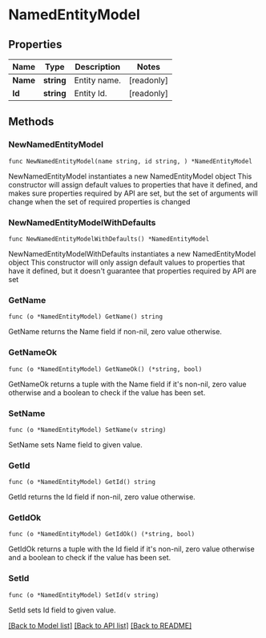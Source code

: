 # NamedEntityModel

## Properties

Name | Type | Description | Notes
------------ | ------------- | ------------- | -------------
**Name** | **string** | Entity name. | [readonly] 
**Id** | **string** | Entity Id. | [readonly] 

## Methods

### NewNamedEntityModel

`func NewNamedEntityModel(name string, id string, ) *NamedEntityModel`

NewNamedEntityModel instantiates a new NamedEntityModel object
This constructor will assign default values to properties that have it defined,
and makes sure properties required by API are set, but the set of arguments
will change when the set of required properties is changed

### NewNamedEntityModelWithDefaults

`func NewNamedEntityModelWithDefaults() *NamedEntityModel`

NewNamedEntityModelWithDefaults instantiates a new NamedEntityModel object
This constructor will only assign default values to properties that have it defined,
but it doesn't guarantee that properties required by API are set

### GetName

`func (o *NamedEntityModel) GetName() string`

GetName returns the Name field if non-nil, zero value otherwise.

### GetNameOk

`func (o *NamedEntityModel) GetNameOk() (*string, bool)`

GetNameOk returns a tuple with the Name field if it's non-nil, zero value otherwise
and a boolean to check if the value has been set.

### SetName

`func (o *NamedEntityModel) SetName(v string)`

SetName sets Name field to given value.


### GetId

`func (o *NamedEntityModel) GetId() string`

GetId returns the Id field if non-nil, zero value otherwise.

### GetIdOk

`func (o *NamedEntityModel) GetIdOk() (*string, bool)`

GetIdOk returns a tuple with the Id field if it's non-nil, zero value otherwise
and a boolean to check if the value has been set.

### SetId

`func (o *NamedEntityModel) SetId(v string)`

SetId sets Id field to given value.



[[Back to Model list]](../README.md#documentation-for-models) [[Back to API list]](../README.md#documentation-for-api-endpoints) [[Back to README]](../README.md)


